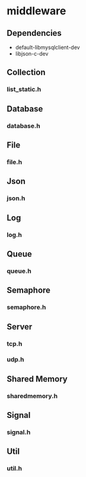 # middleware

## Dependencies
* default-libmysqlclient-dev
* libjson-c-dev

## Collection
### list_static.h
## Database
### database.h
## File
### file.h
## Json
### json.h
## Log
### log.h
## Queue
### queue.h
## Semaphore
### semaphore.h
## Server
### tcp.h
### udp.h
## Shared Memory
### sharedmemory.h
## Signal
### signal.h
## Util
### util.h
